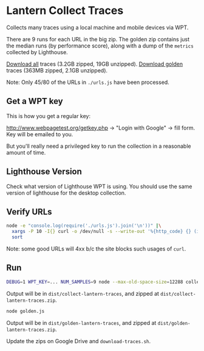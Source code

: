 # Lantern Collect Traces

Collects many traces using a local machine and mobile devices via WPT.

There are 9 runs for each URL in the big zip. The golden zip contains just the median runs (by performance score), along with a dump of the `metrics` collected by Lighthouse.

[Download all](https://drive.google.com/file/d/1FvuDK0IMp5eLO_QdZljtPgy50qmKL15T/view?usp=sharing) traces (3.2GB zipped, 19GB unzipped).
[Download golden](https://drive.google.com/file/d/1Ncr2uEqBUJxylrXNlaGnkSaejpt81dpa/view?usp=sharing) traces (363MB zipped, 2.1GB unzipped).

Note: Only 45/80 of the URLs in `./urls.js` have been processed.

## Get a WPT key

This is how you get a regular key:

http://www.webpagetest.org/getkey.php -> "Login with Google" -> fill form. Key will be emailed to you.

But you'll really need a privileged key to run the collection in a reasonable amount of time.

## Lighthouse Version

Check what version of Lighthouse WPT is using. You should use the same version of lighthouse for the desktop collection.

## Verify URLs

```sh
node -e "console.log(require('./urls.js').join('\n'))" |\
  xargs -P 10 -I{} curl -o /dev/null -s --write-out '%{http_code} {} (if redirect: %{redirect_url})\n' {} |\
  sort
```

Note: some good URLs will 4xx b/c the site blocks such usages of `curl`.

## Run

```sh
DEBUG=1 WPT_KEY=... NUM_SAMPLES=9 node --max-old-space-size=12288 collect.js
```

Output will be in `dist/collect-lantern-traces`, and zipped at `dist/collect-lantern-traces.zip`.

```sh
node golden.js
```

Output will be in `dist/golden-lantern-traces`, and zipped at `dist/golden-lantern-traces.zip`.

Update the zips on Google Drive and `download-traces.sh`.
